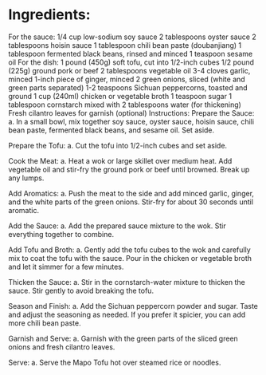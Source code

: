 # Ingredients:
For the sauce:
1/4 cup low-sodium soy sauce
2 tablespoons oyster sauce
2 tablespoons hoisin sauce
1 tablespoon chili bean paste (doubanjiang)
1 tablespoon fermented black beans, rinsed and minced
1 teaspoon sesame oil
For the dish:
1 pound (450g) soft tofu, cut into 1/2-inch cubes
1/2 pound (225g) ground pork or beef
2 tablespoons vegetable oil
3-4 cloves garlic, minced
1-inch piece of ginger, minced
2 green onions, sliced (white and green parts separated)
1-2 teaspoons Sichuan peppercorns, toasted and ground
1 cup (240ml) chicken or vegetable broth
1 teaspoon sugar
1 tablespoon cornstarch mixed with 2 tablespoons water (for thickening)
Fresh cilantro leaves for garnish (optional)
Instructions:
Prepare the Sauce:
a. In a small bowl, mix together soy sauce, oyster sauce, hoisin sauce, chili bean paste, fermented black beans, and sesame oil. Set aside.

Prepare the Tofu:
a. Cut the tofu into 1/2-inch cubes and set aside.

Cook the Meat:
a. Heat a wok or large skillet over medium heat. Add vegetable oil and stir-fry the ground pork or beef until browned. Break up any lumps.

Add Aromatics:
a. Push the meat to the side and add minced garlic, ginger, and the white parts of the green onions. Stir-fry for about 30 seconds until aromatic.

Add the Sauce:
a. Add the prepared sauce mixture to the wok. Stir everything together to combine.

Add Tofu and Broth:
a. Gently add the tofu cubes to the wok and carefully mix to coat the tofu with the sauce. Pour in the chicken or vegetable broth and let it simmer for a few minutes.

Thicken the Sauce:
a. Stir in the cornstarch-water mixture to thicken the sauce. Stir gently to avoid breaking the tofu.

Season and Finish:
a. Add the Sichuan peppercorn powder and sugar. Taste and adjust the seasoning as needed. If you prefer it spicier, you can add more chili bean paste.

Garnish and Serve:
a. Garnish with the green parts of the sliced green onions and fresh cilantro leaves.

Serve:
a. Serve the Mapo Tofu hot over steamed rice or noodles.
